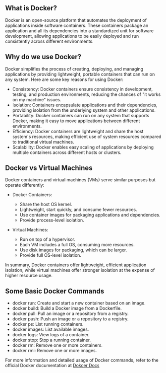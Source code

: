 ## What is Docker?

Docker is an open-source platform that automates the deployment of applications inside software containers. These containers package an application and all its dependencies into a standardized unit for software development, allowing applications to be easily deployed and run consistently across different environments.

## Why do we use Docker?

Docker simplifies the process of creating, deploying, and managing applications by providing lightweight, portable containers that can run on any system. Here are some key reasons for using Docker:

- Consistency: Docker containers ensure consistency in development, testing, and production environments, reducing the chances of "it works on my machine" issues.
- Isolation: Containers encapsulate applications and their dependencies, providing isolation from the underlying system and other applications.
- Portability: Docker containers can run on any system that supports Docker, making it easy to move applications between different environments.
- Efficiency: Docker containers are lightweight and share the host system's resources, making efficient use of system resources compared to traditional virtual machines.
- Scalability: Docker enables easy scaling of applications by deploying multiple containers across different hosts or clusters.

## Docker vs Virtual Machines

Docker containers and virtual machines (VMs) serve similar purposes but operate differently:

- Docker Containers:
  - Share the host OS kernel.
  - Lightweight, start quickly, and consume fewer resources.
  - Use container images for packaging applications and dependencies.
  - Provide process-level isolation.

- Virtual Machines:
  - Run on top of a hypervisor.
  - Each VM includes a full OS, consuming more resources.
  - Use disk images for packaging, which can be larger.
  - Provide full OS-level isolation.
    
In summary, Docker containers offer lightweight, efficient application isolation, while virtual machines offer stronger isolation at the expense of higher resource usage.

## Some Basic Docker Commands

- docker run: Create and start a new container based on an image.
- docker build: Build a Docker image from a Dockerfile.
- docker pull: Pull an image or a repository from a registry.
- docker push: Push an image or a repository to a registry.
- docker ps: List running containers.
- docker images: List available images.
- docker logs: View logs of a container.
- docker stop: Stop a running container.
- docker rm: Remove one or more containers.
- docker rmi: Remove one or more images.
  
For more information and detailed usage of Docker commands, refer to the official Docker documentation at <a href="https://docs.docker.com/"> Dokcer Docs</a>

